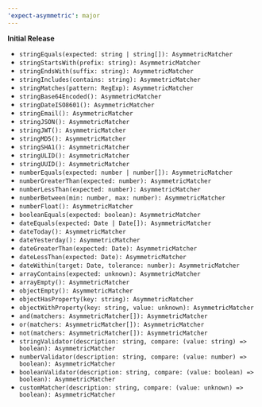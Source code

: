 ```yaml
---
'expect-asymmetric': major
---
```


**Initial Release**

- `stringEquals(expected: string | string[]): AsymmetricMatcher`
- `stringStartsWith(prefix: string): AsymmetricMatcher`
- `stringEndsWith(suffix: string): AsymmetricMatcher`
- `stringIncludes(contains: string): AsymmetricMatcher`
- `stringMatches(pattern: RegExp): AsymmetricMatcher`
- `stringBase64Encoded(): AsymmetricMatcher`
- `stringDateISO8601(): AsymmetricMatcher`
- `stringEmail(): AsymmetricMatcher`
- `stringJSON(): AsymmetricMatcher`
- `stringJWT(): AsymmetricMatcher`
- `stringMD5(): AsymmetricMatcher`
- `stringSHA1(): AsymmetricMatcher`
- `stringULID(): AsymmetricMatcher`
- `stringUUID(): AsymmetricMatcher`
- `numberEquals(expected: number | number[]): AsymmetricMatcher`
- `numberGreaterThan(expected: number): AsymmetricMatcher`
- `numberLessThan(expected: number): AsymmetricMatcher`
- `numberBetween(min: number, max: number): AsymmetricMatcher`
- `numberFloat(): AsymmetricMatcher`
- `booleanEquals(expected: boolean): AsymmetricMatcher`
- `dateEquals(expected: Date | Date[]): AsymmetricMatcher`
- `dateToday(): AsymmetricMatcher`
- `dateYesterday(): AsymmetricMatcher`
- `dateGreaterThan(expected: Date): AsymmetricMatcher`
- `dateLessThan(expected: Date): AsymmetricMatcher`
- `dateWithin(target: Date, tolerance: number): AsymmetricMatcher`
- `arrayContains(expected: unknown): AsymmetricMatcher`
- `arrayEmpty(): AsymmetricMatcher`
- `objectEmpty(): AsymmetricMatcher`
- `objectHasProperty(key: string): AsymmetricMatcher`
- `objectWithProperty(key: string, value: unknown): AsymmetricMatcher`
- `and(matchers: AsymmetricMatcher[]): AsymmetricMatcher`
- `or(matchers: AsymmetricMatcher[]): AsymmetricMatcher`
- `not(matchers: AsymmetricMatcher[]): AsymmetricMatcher`
- `stringValidator(description: string, compare: (value: string) => boolean): AsymmetricMatcher`
- `numberValidator(description: string, compare: (value: number) => boolean): AsymmetricMatcher`
- `booleanValidator(description: string, compare: (value: boolean) => boolean): AsymmetricMatcher`
- `customMatcher(description: string, compare: (value: unknown) => boolean): AsymmetricMatcher`
